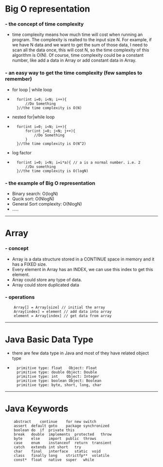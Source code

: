 # Big O representation
### - the concept of time complexity
- time complexity means how much time will cost when running an program. The complexity is realted to the input size N. For example, if we have N data and we want to get the sum of those data, I need to scan all the data once, this will cost N, so the time complexity of this algorithm is O(N). Of course, time complexity could be a constant number, like add a data in Array or add constant data in Array.
### - an easy way to get the time complexity (few samples to remember)
- for loop | while loop
-
        for(int i=0; i<N; i++){
            //Do Something
        }//the time complexity is O(N)
- nested for|while loop
- 
        for(int i=0; i<N; i++){
            for(int j=0; j<N; j++){
                //Do Something
            }
        }//the time complexity is O(N^2)
- log factor
- 
        for(int i=0; i<N; i=i*a){ // a is a normal number. i.e. 2
            //Do something
        }//the time complexity is O(logN)
### - the example of Big O representation
- Binary search: O(logN)
- Qucik sort: O(NlogN)
- General Sort complexity: O(NlogN)
- .....
----------
# Array
### - concept
- Array is a data structure stored in a CONTINUE space in memory and it has a FIXED size. 
- Every element in Array has an INDEX, we can use this index to get this element. 
- Array could store any type of data.
- Array could store duplicated data
### - operations
        Array[] = Array[size] // initial the array
        Array[index] = element // add data into array
        element = Array[index] // get data from array
----------
# Java Basic Data Type
- there are few data type in Java and most of they have related object type
- 
        primitive type: float   Object: Float
        primitive type: double Object: Double
        primitive type: int    Object: Integer
        primitive type: boolean Object: Boolean
        primitive type: byte, short, long, char
--------
# Java Keywords
        abstract	continue	for	new	switch
        assert	default	goto	package	synchronized
        boolean	do	if	private	this
        break	double	implements	protected	throw
        byte	else	import	public	throws
        case	enum	instanceof	return	transient
        catch	extends	int	short	try
        char	final	interface	static	void
        class	finally	long	strictfp**	volatile
        const*	float	native	super	while
